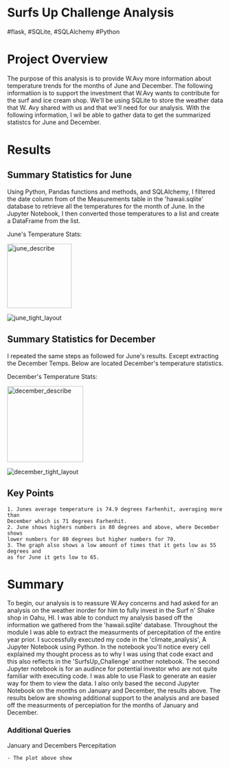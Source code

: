 # Surfs Up Challenge Analysis
#flask, #SQLite, #SQLAlchemy #Python 

# Project Overview

The purpose of this analysis is to provide W.Avy more information about temperature trends for the months of June and December. The following informatiion is to support the investment that W.Avy wants to contribute for the surf and ice cream shop. We'll be using SQLite to store the weather data that W. Avy shared with us and that we'll need for our analysis. With the following information, I wil be able to gather data to get the summarized statistcs for June and December. 

# Results

## Summary Statistics for June 

Using Python, Pandas functions and methods, and SQLAlchemy, I filtered the date column from of the Measurements table in the 'hawaii.sqlite' database to retrieve all the temperatures for the month of June. In the Jupyter Notebook, I then converted those temperatures to a list and create a DataFrame from the list.

June's Temperature Stats:

<img width="150" alt="june_describe" src="https://user-images.githubusercontent.com/102995385/188295839-f847cd01-8c30-449a-9b17-0945ad76ed0e.png">

![june_tight_layout](https://user-images.githubusercontent.com/102995385/188296725-47c72fbe-b717-46bf-b93f-a79a8e689004.png)



## Summary Statistics for December
I repeated the same steps as followed for June's results. Except extracting the December Temps. Below are located December's temperature statistics.

December's Temperature Stats:

<img width="177" alt="december_describe" src="https://user-images.githubusercontent.com/102995385/188295885-cf991126-50ee-483f-96b2-3285a7086e46.png">

![december_tight_layout](https://user-images.githubusercontent.com/102995385/188296550-1a1532a7-d17d-4933-b5f1-a139e7aaefe4.png)

## Key Points
    1. Junes average temperature is 74.9 degrees Farhenhit, averaging more than 
    December which is 71 degrees Farhenhit.
    2. June shows highers numbers in 80 degrees and above, where December shows 
    lower numbers for 80 degrees but higher numbers for 70.
    3. The graph also shows a low amount of times that it gets low as 55 degrees and 
    as for June it gets low to 65.

# Summary
To begin, our analysis is to reassure W.Avy concerns and had asked for an analysis on the  weather inorder for him to fully invest in the Surf n' Shake shop in Oahu, HI. I was able to conduct my analysis based off the information we gathered from the 'hawaii.sqlite' database. Throughout the module I was able to extract the measurments of percepitation of the entire year prior. I successfully executed my code in the 'climate_analysis', A Jupyter Notebook using Python. In the notebook you'll notice every cell explained my thought process as to why I was using that code exact and this also reflects in the 'SurfsUp_Challenge' another notebook. The second Jupyter notebook is for an audince for potential investor who are not quite familiar with executing code. I was able to use Flask to generate an easier way for them to view the data. I also only based the second Jupyter Notebook on the months on January and December, the results above. The results below are showing additional support to the analysis and are based off the measurments of percepiation for the months of January and December. 

### Additional Queries

January and Decembers Percepitation



    - The plot above show 
